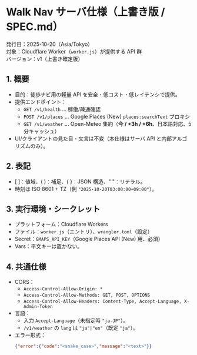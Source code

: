 # Walk Nav サーバ仕様（上書き版 / SPEC.md）

発行日：2025-10-20（Asia/Tokyo）  
対象：Cloudflare Worker（`worker.js`）が提供する API 群  
バージョン：v1（上書き確定版）

## 1. 概要
- 目的：徒歩ナビ用の軽量 API を安全・低コスト・低レイテンシで提供。
- 提供エンドポイント：
  - `GET /v1/health` … 稼働/疎通確認
  - `POST /v1/places` … Google Places (New) `places:searchText` プロキシ
  - `GET /v1/weather` … Open-Meteo 集約（**今 / +3h / +6h**、日本語対応、5分キャッシュ）
- UI/クライアントの見た目・文言は不変（本仕様はサーバ API と内部アルゴリズムのみ）。

## 2. 表記
- [ ]：値域、( )：補足、{ }：JSON 構造、" "：リテラル。
- 時刻は ISO 8601 + TZ（例 `"2025-10-20T03:00:00+09:00"`）。

## 3. 実行環境・シークレット
- プラットフォーム：Cloudflare Workers
- ファイル：`worker.js`（エントリ）、`wrangler.toml`（設定）
- Secret：`GMAPS_API_KEY`（Google Places API (New) 用、必須）
- Vars：平文キーは置かない。

## 4. 共通仕様
- CORS：
  - `Access-Control-Allow-Origin: *`
  - `Access-Control-Allow-Methods: GET, POST, OPTIONS`
  - `Access-Control-Allow-Headers: Content-Type, Accept-Language, X-Admin-Token`
- 言語：
  - 入力 `Accept-Language`（未指定時 `"ja-JP"`）。
  - `/v1/weather` の `lang` は `"ja"|"en"`（既定 `"ja"`）。
- エラー形式：
  ```json
  {"error":{"code":"<snake_case>","message":"<text>"}}
